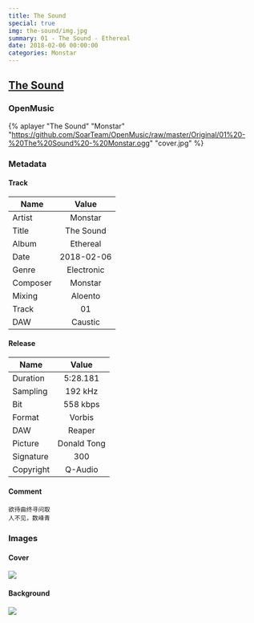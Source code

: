 ```yaml
---
title: The Sound
special: true
img: the-sound/img.jpg
summary: 01 - The Sound - Ethereal
date: 2018-02-06 00:00:00
categories: Monstar
---
```


## [The Sound](https://github.com/SoarTeam/OpenMusic/raw/master/Original/01%20-%20The%20Sound%20-%20Monstar.ogg)

### OpenMusic
{% aplayer "The Sound" "Monstar" "https://github.com/SoarTeam/OpenMusic/raw/master/Original/01%20-%20The%20Sound%20-%20Monstar.ogg" "cover.jpg" %}

### Metadata
#### Track

Name|Value
---|:--:
Artist|Monstar
Title|The Sound
Album|Ethereal
Date|2018-02-06
Genre|Electronic
Composer|Monstar
Mixing|Aloento
Track|01
DAW|Caustic

#### Release

Name|Value
---|:--:
Duration|5:28.181
Sampling|192 kHz
Bit|558 kbps
Format|Vorbis
DAW|Reaper
Picture|Donald Tong
Signature|300
Copyright|Q-Audio

#### Comment
``` text
欲待曲终寻问取
人不见，数峰青
```

### Images
#### Cover
![](cover.jpg)

#### Background
![](img.jpg)
